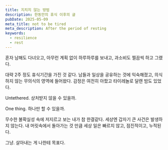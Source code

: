```yaml
---
title: 지치지 않는 방법
description: 한동안의 휴식 이후의 글
pubDate: 2025-05-09
meta_title: not to be tired
meta_description: After the period of resting
keywords:
  - resilience
  - rest
---
```

혼자 남해도 다녀오고,
아무런 계획 없이 하루하루를 보내고,
과소비도 찔끔씩 하고 그랬다.

대략 2주 정도 휴식기간을 가진 것 같다.
남들과 일상을 공유하는 것에 익숙해졌고, 의식하지 않는 무의식의 영역에 들어왔다.
감정은 여전히 아팠고 타이레놀로 달랜 밤도 있었다.

Untethered.
상처받지 않을 수 있을까.

One thing.
하나만 할 수 있을까.

무수한 불확실성 속에 저지르고 보는 내가 참 한결같다.
세상엔 갑자기 큰 사건은 발생하지 않는다.
내 머릿속에서 돌아가는 것 만큼 세상 일은 빠르지 않고, 점진적이고, 누적된다.

그냥.
살아내는 게 나한테 목표다.
